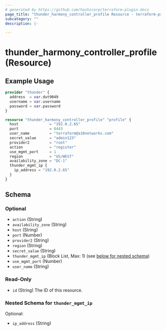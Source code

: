 ```yaml
---
# generated by https://github.com/hashicorp/terraform-plugin-docs
page_title: "thunder_harmony_controller_profile Resource - terraform-provider-thunder"
subcategory: ""
description: |-
  
---
```


# thunder_harmony_controller_profile (Resource)



## Example Usage

```terraform
provider "thunder" {
  address  = var.dut9049
  username = var.username
  password = var.password
}

resource "thunder_harmony_controller_profile" "profile" {
  host              = "192.0.2.65"
  port              = 8443
  user_name         = "terraform@a10networks.com"
  secret_value      = "admin123"
  provider2         = "root"
  action            = "register"
  use_mgmt_port     = 1
  region            = "US/WEST"
  availability_zone = "DC-1"
  thunder_mgmt_ip {
    ip_address = "192.0.2.65"
  }
}
```

<!-- schema generated by tfplugindocs -->
## Schema

### Optional

- `action` (String)
- `availability_zone` (String)
- `host` (String)
- `port` (Number)
- `provider2` (String)
- `region` (String)
- `secret_value` (String)
- `thunder_mgmt_ip` (Block List, Max: 1) (see [below for nested schema](#nestedblock--thunder_mgmt_ip))
- `use_mgmt_port` (Number)
- `user_name` (String)

### Read-Only

- `id` (String) The ID of this resource.

<a id="nestedblock--thunder_mgmt_ip"></a>
### Nested Schema for `thunder_mgmt_ip`

Optional:

- `ip_address` (String)



